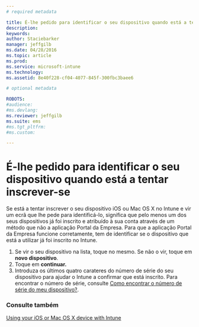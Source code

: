 ```yaml
---
# required metadata

title: É-lhe pedido para identificar o seu dispositivo quando está a tentar inscrever-se | Microsoft Intune
description:
keywords:
author: Staciebarker
manager: jeffgilb
ms.date: 04/28/2016
ms.topic: article
ms.prod:
ms.service: microsoft-intune
ms.technology:
ms.assetid: 8e40f228-cf04-4077-845f-300fbc3baee6

# optional metadata

ROBOTS:
#audience:
#ms.devlang:
ms.reviewer: jeffgilb
ms.suite: ems
#ms.tgt_pltfrm:
#ms.custom:

---
```



# É-lhe pedido para identificar o seu dispositivo quando está a tentar inscrever-se

Se está a tentar inscrever o seu dispositivo iOS ou Mac OS X no Intune e vir um ecrã que lhe pede para identificá-lo, significa que pelo menos um dos seus dispositivos já foi inscrito e atribuído à sua conta através de um método que não a aplicação Portal da Empresa. Para que a aplicação Portal da Empresa funcione corretamente, tem de identificar se o dispositivo que está a utilizar já foi inscrito no Intune.

1. Se vir o seu dispositivo na lista, toque no mesmo. Se não o vir, toque em **novo dispositivo**.
2. Toque em **continuar.**
3. Introduza os últimos quatro carateres do número de série do seu dispositivo para ajudar o Intune a confirmar que está inscrito. Para encontrar o número de série, consulte [Como encontrar o número de série do meu dispositivo?](how-do-i-find-the-serial-number-on-my-device-ios.md).

### Consulte também
[Using your iOS or Mac OS X device with Intune](using-your-ios-or-mac-os-x-device-with-intune.md)

<!--HONumber=May16_HO2-->


